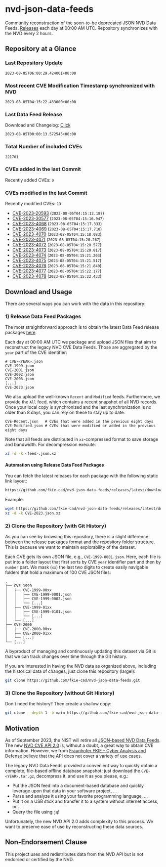 # nvd-json-data-feeds

Community reconstruction of the soon-to-be deprecated JSON NVD Data Feeds. 
[Releases](https://github.com/fkie-cad/nvd-json-data-feeds/releases/latest) each day at 00:00 AM UTC.
Repository synchronizes with the NVD every 2 hours.

## Repository at a Glance

### Last Repository Update

```plain
2023-08-05T06:00:29.424001+00:00
```

### Most recent CVE Modification Timestamp synchronized with NVD

```plain
2023-08-05T04:15:22.433000+00:00
```

### Last Data Feed Release

Download and Changelog: [Click](https://github.com/fkie-cad/nvd-json-data-feeds/releases/latest)

```plain
2023-08-05T00:00:13.572545+00:00
```

### Total Number of included CVEs

```plain
221701
```

### CVEs added in the last Commit

Recently added CVEs: `0`



### CVEs modified in the last Commit

Recently modified CVEs: `13`

* [CVE-2023-20593](CVE-2023/CVE-2023-205xx/CVE-2023-20593.json) (`2023-08-05T04:15:12.187`)
* [CVE-2023-30577](CVE-2023/CVE-2023-305xx/CVE-2023-30577.json) (`2023-08-05T04:15:16.947`)
* [CVE-2023-4068](CVE-2023/CVE-2023-40xx/CVE-2023-4068.json) (`2023-08-05T04:15:17.333`)
* [CVE-2023-4069](CVE-2023/CVE-2023-40xx/CVE-2023-4069.json) (`2023-08-05T04:15:17.710`)
* [CVE-2023-4070](CVE-2023/CVE-2023-40xx/CVE-2023-4070.json) (`2023-08-05T04:15:18.083`)
* [CVE-2023-4071](CVE-2023/CVE-2023-40xx/CVE-2023-4071.json) (`2023-08-05T04:15:20.267`)
* [CVE-2023-4072](CVE-2023/CVE-2023-40xx/CVE-2023-4072.json) (`2023-08-05T04:15:20.577`)
* [CVE-2023-4073](CVE-2023/CVE-2023-40xx/CVE-2023-4073.json) (`2023-08-05T04:15:20.817`)
* [CVE-2023-4074](CVE-2023/CVE-2023-40xx/CVE-2023-4074.json) (`2023-08-05T04:15:21.203`)
* [CVE-2023-4075](CVE-2023/CVE-2023-40xx/CVE-2023-4075.json) (`2023-08-05T04:15:21.517`)
* [CVE-2023-4076](CVE-2023/CVE-2023-40xx/CVE-2023-4076.json) (`2023-08-05T04:15:21.840`)
* [CVE-2023-4077](CVE-2023/CVE-2023-40xx/CVE-2023-4077.json) (`2023-08-05T04:15:22.177`)
* [CVE-2023-4078](CVE-2023/CVE-2023-40xx/CVE-2023-4078.json) (`2023-08-05T04:15:22.433`)


## Download and Usage

There are several ways you can work with the data in this repository:

### 1) Release Data Feed Packages

The most straightforward approach is to obtain the latest Data Feed release packages [here](https://github.com/fkie-cad/nvd-json-data-feeds/releases/latest).

Each day at 00:00 AM UTC we package and upload JSON files that aim to reconstruct the legacy NVD CVE Data Feeds.
Those are aggregated by the `year` part of the CVE identifier:

```
# CVE-<YEAR>.json
CVE-1999.json
CVE-2001.json
CVE-2002.json
CVE-2003.json
[...]
CVE-2023.json
```

We also upload the well-known `Recent` and `Modified` feeds.
Furthermore, we provide the `All` feed, which contains a recent snapshot of all NVD records.
Once your local copy is synchronized and the last synchronization is no older than 8 days, you can rely on these to stay up to date:

```plain
CVE-Recent.json   # CVEs that were added in the previous eight days
CVE-Modified.json # CVEs that were modified or added in the previous eight days
```

Note that all feeds are distributed in `xz`-compressed format to save storage and bandwidth.
For decompression execute:

```sh
xz -d -k <feed>.json.xz
```


#### Automation using Release Data Feed Packages

You can fetch the latest releases for each package with the following static link layout:

```sh
https://github.com/fkie-cad/nvd-json-data-feeds/releases/latest/download/CVE-<YEAR>.json.xz
```

Example:

```sh
wget https://github.com/fkie-cad/nvd-json-data-feeds/releases/latest/download/CVE-2023.json.xz
xz -d -k CVE-2023.json.xz
```

### 2) Clone the Repository (with Git History)

As you can see by browsing this repository, there is a slight difference between the release packages format and the repository folder structure.
This is because we want to maintain explorability of the dataset.

Each CVE gets its own JSON file, e.g., `CVE-1999-0001.json`.
Here, each file is put into a folder layout that first sorts by CVE `year` identifier part and then by `number` part.
We mask (`xx`) the last two digits to create easily navigable folders that hold a maximum of 100 CVE JSON files:

```plain
.
├── CVE-1999
│   ├── CVE-1999-00xx
│   │   ├── CVE-1999-0001.json
│   │   ├── CVE-1999-0002.json
│   │   └── [...]
│   ├── CVE-1999-01xx
│   │   ├── CVE-1999-0101.json
│   │   └── [...]
│   └── [...]
├── CVE-2000
│   ├── CVE-2000-00xx
│   ├── CVE-2000-01xx
│   └── [...]
└── [...]
```

A byproduct of managing and continuously updating this dataset via Git is that we can track changes over time through the Git history.

If you are interested in having the NVD data as organized above, including the historical data of changes, just clone this repository (large!):

```sh
git clone https://github.com/fkie-cad/nvd-json-data-feeds.git
```

### 3) Clone the Repository (without Git History)

Don't need the history? Then create a shallow copy:

```sh
git clone --depth 1 -b main https://github.com/fkie-cad/nvd-json-data-feeds.git
```

## Motivation

As of September 2023, the NIST will retire all [JSON-based NVD Data Feeds](https://nvd.nist.gov/vuln/data-feeds#divRetirementBanner-1).
The new [NVD CVE API 2.0](https://nvd.nist.gov/developers/vulnerabilities) is, without a doubt, a great way to obtain CVE information.
However, we from [Fraunhofer FKIE - Cyber Analysis and Defense](https://www.fkie.fraunhofer.de/en/departments/cad.html) believe that the API does not cover a variety of use cases.

The legacy NVD Data Feeds provided a convenient way to quickly obtain a complete, file-based offline database snapshot; just download the `CVE-<YEAR>.tar.gz`, decompress it, and use it as you please, e.g.:

* Put the JSON feed into a document-based database and quickly leverage upon that data in your software project, ...
* Parse and analyze it using your favorite programming language, ...
* Put it on a USB stick and transfer it to a system without internet access, or ...
* Query the file using `jq`!

Unfortunately, the new NVD API 2.0 adds complexity to this process.
We want to preserve ease of use by reconstructing these data sources.

## Non-Endorsement Clause

This project uses and redistributes data from the NVD API but is not endorsed or certified by the NVD.